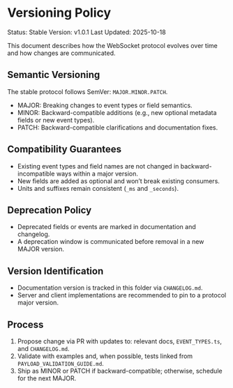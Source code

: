 # Versioning Policy

Status: Stable
Version: v1.0.1
Last Updated: 2025-10-18

This document describes how the WebSocket protocol evolves over time and how changes are communicated.

## Semantic Versioning

The stable protocol follows SemVer: `MAJOR.MINOR.PATCH`.

- MAJOR: Breaking changes to event types or field semantics.
- MINOR: Backward-compatible additions (e.g., new optional metadata fields or new event types).
- PATCH: Backward-compatible clarifications and documentation fixes.

## Compatibility Guarantees

- Existing event types and field names are not changed in backward-incompatible ways within a major version.
- New fields are added as optional and won’t break existing consumers.
- Units and suffixes remain consistent (`_ms` and `_seconds`).

## Deprecation Policy

- Deprecated fields or events are marked in documentation and changelog.
- A deprecation window is communicated before removal in a new MAJOR version.

## Version Identification

- Documentation version is tracked in this folder via `CHANGELOG.md`.
- Server and client implementations are recommended to pin to a protocol major version.

## Process

1. Propose change via PR with updates to: relevant docs, `EVENT_TYPES.ts`, and `CHANGELOG.md`.
2. Validate with examples and, when possible, tests linked from `PAYLOAD_VALIDATION_GUIDE.md`.
3. Ship as MINOR or PATCH if backward-compatible; otherwise, schedule for the next MAJOR.
